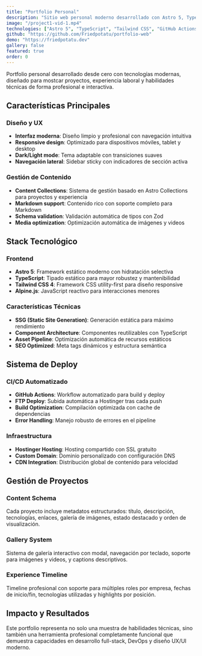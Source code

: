 ```yaml
---
title: "Portfolio Personal"
description: "Sitio web personal moderno desarrollado con Astro 5, TypeScript y Tailwind CSS, con sistema de gestión de contenido y deploy automatizado."
image: "/project1-vid-1.mp4"
technologies: ["Astro 5", "TypeScript", "Tailwind CSS", "GitHub Actions", "Hostinger"]
github: "https://github.com/Friedpotatu/portfolio-web"
demo: "https://friedpotatu.dev"
gallery: false
featured: true
order: 0
---
```


Portfolio personal desarrollado desde cero con tecnologías modernas, diseñado para mostcar proyectos, experiencia laboral y habilidades técnicas de forma profesional e interactiva.

## Características Principales

### Diseño y UX
- **Interfaz moderna**: Diseño limpio y profesional con navegación intuitiva
- **Responsive design**: Optimizado para dispositivos móviles, tablet y desktop
- **Dark/Light mode**: Tema adaptable con transiciones suaves
- **Navegación lateral**: Sidebar sticky con indicadores de sección activa

### Gestión de Contenido
- **Content Collections**: Sistema de gestión basado en Astro Collections para proyectos y experiencia
- **Markdown support**: Contenido rico con soporte completo para Markdown
- **Schema validation**: Validación automática de tipos con Zod
- **Media optimization**: Optimización automática de imágenes y videos

## Stack Tecnológico

### Frontend
- **Astro 5**: Framework estático moderno con hidratación selectiva
- **TypeScript**: Tipado estático para mayor robustez y mantenibilidad
- **Tailwind CSS 4**: Framework CSS utility-first para diseño responsive
- **Alpine.js**: JavaScript reactivo para interacciones menores

### Características Técnicas
- **SSG (Static Site Generation)**: Generación estática para máximo rendimiento
- **Component Architecture**: Componentes reutilizables con TypeScript
- **Asset Pipeline**: Optimización automática de recursos estáticos
- **SEO Optimized**: Meta tags dinámicos y estructura semántica

## Sistema de Deploy

### CI/CD Automatizado
- **GitHub Actions**: Workflow automatizado para build y deploy
- **FTP Deploy**: Subida automática a Hostinger tras cada push
- **Build Optimization**: Compilación optimizada con cache de dependencias
- **Error Handling**: Manejo robusto de errores en el pipeline

### Infraestructura
- **Hostinger Hosting**: Hosting compartido con SSL gratuito
- **Custom Domain**: Dominio personalizado con configuración DNS
- **CDN Integration**: Distribución global de contenido para velocidad

## Gestión de Proyectos

### Content Schema
Cada proyecto incluye metadatos estructurados: título, descripción, tecnologías, enlaces, galería de imágenes, estado destacado y orden de visualización.

### Gallery System
Sistema de galería interactivo con modal, navegación por teclado, soporte para imágenes y videos, y captions descriptivos.

### Experience Timeline
Timeline profesional con soporte para múltiples roles por empresa, fechas de inicio/fin, tecnologías utilizadas y highlights por posición.

## Impacto y Resultados

Este portfolio representa no solo una muestra de habilidades técnicas, sino también una herramienta profesional completamente funcional que demuestra capacidades en desarrollo full-stack, DevOps y diseño UX/UI moderno.